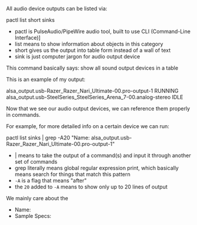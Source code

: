 All audio device outputs can be listed via:

pactl list short sinks

- pactl is PulseAudio/PipeWire audio tool, built to use CLI (Command-Line Interface)]
- list means to show information about objects in this category 
- short gives us the output into table form instead of a wall of text
- sink is just computer jargon for audio output device

This command basically says: show all sound output devices in a table

This is an example of my output:

alsa_output.usb-Razer_Razer_Nari_Ultimate-00.pro-output-1   RUNNING
alsa_output.usb-SteelSeries_SteelSeries_Arena_7-00.analog-stereo  IDLE

Now that we see our audio output devices, we can reference them properly in commands.

For example, for more detailed info on a certain device we can run:

pactl list sinks | grep -A20 "Name: alsa_output.usb-Razer_Razer_Nari_Ultimate-00.pro-output-1"

- | means to take the output of a command(s) and input it through another set of commands
- grep literally means global regular expression print, which basically means search for things that match this pattern
- `-A` is a flag that means "after"
- the `20` added to `-A` means to show only up to 20 lines of output

We mainly care about the
- Name:
- Sample Specs:
